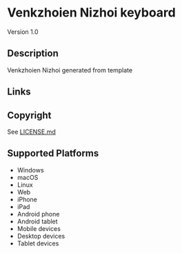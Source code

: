 Venkzhoien Nizhoi keyboard
==============

Version 1.0

Description
-----------
Venkzhoien Nizhoi generated from template

Links
-----

Copyright
---------
See [LICENSE.md](LICENSE.md)

Supported Platforms
-------------------
 * Windows
 * macOS
 * Linux
 * Web
 * iPhone
 * iPad
 * Android phone
 * Android tablet
 * Mobile devices
 * Desktop devices
 * Tablet devices

